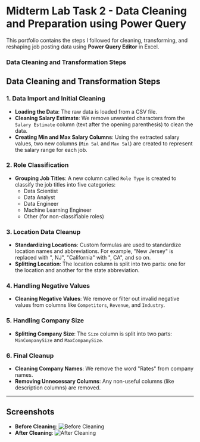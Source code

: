 # Midterm Lab Task 2 - Data Cleaning and Preparation using Power Query
This portfolio contains the steps I followed for cleaning, transforming, and reshaping job posting data using **Power Query Editor** in Excel. 
### Data Cleaning and Transformation Steps

## Data Cleaning and Transformation Steps

### 1. **Data Import and Initial Cleaning**
- **Loading the Data**: The raw data is loaded from a CSV file.
- **Cleaning Salary Estimate**: We remove unwanted characters from the `Salary Estimate` column (text after the opening parenthesis) to clean the data.
- **Creating Min and Max Salary Columns**: Using the extracted salary values, two new columns (`Min Sal` and `Max Sal`) are created to represent the salary range for each job.

### 2. **Role Classification**
- **Grouping Job Titles**: A new column called `Role Type` is created to classify the job titles into five categories:
  - Data Scientist
  - Data Analyst
  - Data Engineer
  - Machine Learning Engineer
  - Other (for non-classifiable roles)

### 3. **Location Data Cleanup**
- **Standardizing Locations**: Custom formulas are used to standardize location names and abbreviations. For example, "New Jersey" is replaced with ", NJ", "California" with ", CA", and so on.
- **Splitting Location**: The location column is split into two parts: one for the location and another for the state abbreviation.

### 4. **Handling Negative Values**
- **Cleaning Negative Values**: We remove or filter out invalid negative values from columns like `Competitors`, `Revenue`, and `Industry`.

### 5. **Handling Company Size**
- **Splitting Company Size**: The `Size` column is split into two parts: `MinCompanySize` and `MaxCompanySize`.

### 6. **Final Cleanup**
- **Cleaning Company Names**: We remove the word "Rates" from company names.
- **Removing Unnecessary Columns**: Any non-useful columns (like description columns) are removed.

---

## Screenshots

- **Before Cleaning**: ![Before Cleaning](screenshots/before_cleaning.png)
- **After Cleaning**: ![After Cleaning](screenshots/after_cleaning.png)

